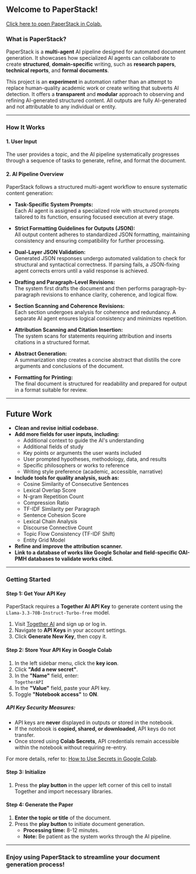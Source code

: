 ## Welcome to PaperStack!

[Click here to open PaperStack in Colab.](https://githubtocolab.com/EigenFlowIO/PaperStack/)

### What is PaperStack?
PaperStack is a **multi-agent** AI pipeline designed for automated document generation. It showcases how specialized AI agents can collaborate to create **structured**, **domain-specific** writing, such as **research papers**, **technical reports**, and **formal documents**.

This project is an **experiment** in automation rather than an attempt to replace human-quality academic work or create writing that subverts AI detection. It offers a **transparent** and **modular** approach to observing and refining AI-generated structured content. All outputs are fully AI-generated and not attributable to any individual or entity.

---

### How It Works

#### 1. User Input
The user provides a topic, and the AI pipeline systematically progresses through a sequence of tasks to generate, refine, and format the document.

#### 2. AI Pipeline Overview
PaperStack follows a structured multi-agent workflow to ensure systematic content generation:

- **Task-Specific System Prompts:**  
  Each AI agent is assigned a specialized role with structured prompts tailored to its function, ensuring focused execution at every stage.

- **Strict Formatting Guidelines for Outputs (JSON):**  
  All output content adheres to standardized JSON formatting, maintaining consistency and ensuring compatibility for further processing.

- **Dual-Layer JSON Validation:**  
  Generated JSON responses undergo automated validation to check for structural and syntactical correctness. If parsing fails, a JSON-fixing agent corrects errors until a valid response is achieved.

- **Drafting and Paragraph-Level Revisions:**  
  The system first drafts the document and then performs paragraph-by-paragraph revisions to enhance clarity, coherence, and logical flow.

- **Section Scanning and Coherence Revisions:**  
  Each section undergoes analysis for coherence and redundancy. A separate AI agent ensures logical consistency and minimizes repetition.

- **Attribution Scanning and Citation Insertion:**  
  The system scans for statements requiring attribution and inserts citations in a structured format.

- **Abstract Generation:**  
  A summarization step creates a concise abstract that distills the core arguments and conclusions of the document.

- **Formatting for Printing:**  
  The final document is structured for readability and prepared for output in a format suitable for review.

---

## Future Work

- **Clean and revise initial codebase.**  
- **Add more fields for user inputs, including:**  
  - Additional context to guide the AI's understanding  
  - Additional fields of study  
  - Key points or arguments the user wants included  
  - User prompted hypotheses, methodology, data, and results  
  - Specific philosophers or works to reference  
  - Writing style preference (academic, accessible, narrative)  
- **Include tools for quality analysis, such as:**  
  - Cosine Similarity of Consecutive Sentences  
  - Lexical Overlap Score  
  - N-gram Repetition Count  
  - Compression Ratio  
  - TF-IDF Similarity per Paragraph  
  - Sentence Cohesion Score  
  - Lexical Chain Analysis  
  - Discourse Connective Count  
  - Topic Flow Consistency (TF-IDF Shift)  
  - Entity Grid Model  
- **Refine and improve the attribution scanner.**  
- **Link to a database of works like Google Scholar and field-specific OAI-PMH databases to validate works cited.**


---

### Getting Started

#### Step 1: Get Your API Key
PaperStack requires a **Together AI API Key** to generate content using the `Llama-3.3-70B-Instruct-Turbo-free` model.

1. Visit [Together AI](https://together.ai) and sign up or log in.
2. Navigate to **API Keys** in your account settings.
3. Click **Generate New Key**, then copy it.

#### Step 2: Store Your API Key in Google Colab
1. In the left sidebar menu, click the **key icon**.
2. Click **"Add a new secret"**.
3. In the **"Name"** field, enter:  
   ```TogetherAPI```
4. In the **"Value"** field, paste your API key.
5. Toggle **"Notebook access"** to **ON**.

##### API Key Security Measures:
- API keys are **never** displayed in outputs or stored in the notebook.
- If the notebook is **copied, shared, or downloaded**, API keys do not transfer.
- Once stored using **Colab Secrets**, API credentials remain accessible within the notebook without requiring re-entry.

For more details, refer to: [How to Use Secrets in Google Colab](https://medium.com/@parthdasawant/how-to-use-secrets-in-google-colab-450c38e3ec75).

#### Step 3: Initialize
1. Press the **play button** in the upper left corner of this cell to install Together and import necessary libraries.

#### Step 4: Generate the Paper
1. **Enter the topic or title** of the document.
2. Press the **play button** to initiate document generation.
   - **Processing time:** 8-12 minutes.
   - **Note:** Be patient as the system works through the AI pipeline.

---

### Enjoy using PaperStack to streamline your document generation process!
